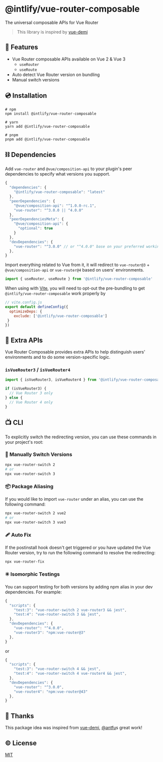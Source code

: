 # @intlify/vue-router-composable

The universal composable APIs for Vue Router

> This library is inspired by [vue-demi](https://github.com/vueuse/vue-demi)

## 🌟 Features
- Vue Router composable APIs available on Vue 2 & Vue 3
  - `useRouter`
  - `useRoute`
- Auto detect Vue Router version on bundling
- Manual switch versions
## 💿 Installation

```
# npm
npm install @intlify/vue-router-composable

# yarn
yarn add @intlify/vue-router-composable

# pnpm
pnpm add @intlify/vue-router-composable
```

## ⛓️ Dependencies

Add `vue-router` and `@vue/composition-api` to your plugin's peer dependencies to specify what versions you support.

```js
{
  "dependencies": {
    "@intlify/vue-router-composable": "latest"
  },
  "peerDependencies": {
    "@vue/composition-api": "^1.0.0-rc.1",
    "vue-router": "^3.0.0 || ^4.0.0"
  },
  "peerDependenciesMeta": {
    "@vue/composition-api": {
      "optional": true
    }
  },
  "devDependencies": {
    "vue-router": "^3.0.0" // or "^4.0.0" base on your preferred working environment
  },
}
```

Import everything related to Vue from it, it will redirect to `vue-router@3` + `@vue/composition-api` or `vue-router@4` based on users' environments.

```js
import { useRouter, useRoute } from '@intlify/vue-router-composable'
```

When using with [Vite](https://vitejs.dev), you will need to opt-out the pre-bundling to get `@intlify/vue-router-composable` work properly by

```js
// vite.config.js
export default defineConfig({
  optimizeDeps: {
    exclude: ['@intlify/vue-router-composable']
 }
})
```

## 🤝 Extra APIs

Vue Router Composable provides extra APIs to help distinguish users' environments and to do some version-specific logic.

### `isVueRouter3` / `isVueRouter4`

```js
import { isVueRouter3, isVueRouter4 } from '@intlify/vue-router-composable'

if (isVueRouter3) {
  // Vue Router 3 only
} else {
  // Vue Router 4 only
}
```

## 📺 CLI

To explicitly switch the redirecting version, you can use these commands in your project's root:
### 🤏 Manually Switch Versions

```sh
npx vue-router-switch 2
# or
npx vue-router-switch 3
```

### 📦 Package Aliasing

If you would like to import `vue-router` under an alias, you can use the following command:

```sh
npx vue-router-switch 2 vue2
# or
npx vue-router-switch 3 vue3
```
### 🩹 Auto Fix

If the postinstall hook doesn't get triggered or you have updated the Vue Router version, try to run the following command to resolve the redirecting:

```sh
npx vue-router-fix
```
### ✳️ Isomorphic Testings

You can support testing for both versions by adding npm alias in your dev dependencies. For example:

```js
{
  "scripts": {
    "test:3": "vue-router-switch 2 vue-router3 && jest",
    "test:4": "vue-router-switch 3 && jest",
  },
  "devDependencies": {
    "vue-router": "^4.0.0",
    "vue-router3": "npm:vue-router@3"
  },
}
```

or

```js
{
  "scripts": {
    "test:3": "vue-router-switch 4 && jest",
    "test:4": "vue-router-switch 4 vue-router4 && jest",
  },
  "devDependencies": {
    "vue-router": "^3.0.0",
    "vue-router4": "npm:vue-router@43"
  },
}
```

## 💖 Thanks
This package idea was inspired from [vue-demi](https://github.com/vueuse/vue-demi), [@antfu](https://github.com/antfu)s great work!

## ©️ License

[MIT](http://opensource.org/licenses/MIT)

